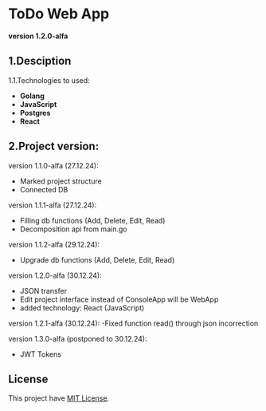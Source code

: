 # ToDo Web App
**version 1.2.0-alfa**

## 1.Desciption
1.1.Technologies to used:
  - **Golang**
  - **JavaScript**    
  - **Postgres**
  - **React**

## 2.Project version:
  version 1.1.0-alfa (27.12.24):
  - Marked project structure
  - Connected DB

  version 1.1.1-alfa (27.12.24):
  - Filling db functions (Add, Delete, Edit, Read)
  - Decomposition api from main.go

  version 1.1.2-alfa (29.12.24):
  - Upgrade db functions (Add, Delete, Edit, Read)

  version 1.2.0-alfa (30.12.24):
  - JSON transfer
  - Edit project interface instead of ConsoleApp will be WebApp
  - added technology: React (JavaScript)

  version 1.2.1-alfa (30.12.24):
  -Fixed function read() through json incorrection

  version 1.3.0-alfa (postponed to 30.12.24):
  - JWT Tokens

## License
This project have [MIT License](LICENSE).

